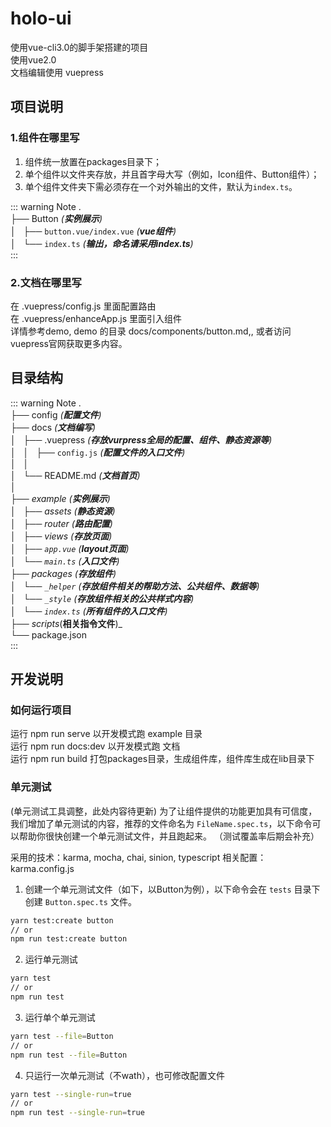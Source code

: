 # holo-ui

使用vue-cli3.0的脚手架搭建的项目<br />
使用vue2.0<br />
文档编辑使用 vuepress<br />

## 项目说明
### 1.组件在哪里写
  1. 组件统一放置在packages目录下；
  2. 单个组件以文件夹存放，并且首字母大写（例如，Icon组件、Button组件）；
  3. 单个组件文件夹下需必须存在一个对外输出的文件，默认为`index.ts`。

  :::  warning Note
  .<br />
  ├── Button _(**实例展示**)_<br />
  │   ├── `button.vue/index.vue` _(**vue组件**)_<br />
  │   └── `index.ts` _(**输出，命名请采用index.ts**)_<br />
  :::

### 2.文档在哪里写
  在 .vuepress/config.js 里面配置路由<br />
  在 .vuepress/enhanceApp.js 里面引入组件<br />
  详情参考demo, demo 的目录  docs/components/button.md,, 或者访问vuepress官网获取更多内容。


## 目录结构

<!-- textlint-disable terminology -->
::: warning Note
.<br />
├── config _(**配置文件**)_<br />
├── docs _(**文档编写**)_<br />
│   ├── .vuepress _(**存放vurpress全局的配置、组件、静态资源等**)_<br />
│   │   ├── `config.js` _(**配置文件的入口文件**)_<br />
│   │ <br />
│   └── README.md _(**文档首页**)<br />
│ <br />
├── example _(**实例展示**)_<br />
│   ├── assets _(**静态资源**)_<br />
│   ├── router _(**路由配置**)_<br />
│   ├── views _(**存放页面**)_<br />
│   ├── `app.vue` _(**layout页面**)_<br />
│   └── `main.ts` _(**入口文件**)_<br />
├── packages _(**存放组件**)_<br />
│   └── `_helper` _(**存放组件相关的帮助方法、公共组件、数据等**)_<br />
│   └── `_style` _(**存放组件相关的公共样式内容**)_<br />
│   └── `index.ts` _(**所有组件的入口文件**)_<br />
├── scripts_(**相关指令文件**)_<br />
└── package.json<br />
:::
<!-- textlint-enable -->

## 开发说明

### 如何运行项目
运行 npm run serve          以开发模式跑 example 目录<br />
运行 npm run docs:dev       以开发模式跑 文档<br />
运行 npm run build          打包packages目录，生成组件库，组件库生成在lib目录下<br />

### 单元测试
(单元测试工具调整，此处内容待更新)
为了让组件提供的功能更加具有可信度，我们增加了单元测试的内容，推荐的文件命名为 `FileName.spec.ts`，以下命令可以帮助你很快创建一个单元测试文件，并且跑起来。
（测试覆盖率后期会补充）

采用的技术：karma, mocha, chai, sinion, typescript
相关配置：karma.config.js

1. 创建一个单元测试文件（如下，以Button为例），以下命令会在 `tests` 目录下创建 `Button.spec.ts` 文件。
```bash
yarn test:create button
// or
npm run test:create button
```

2. 运行单元测试
```bash
yarn test
// or
npm run test
```

3. 运行单个单元测试
```bash
yarn test --file=Button
// or 
npm run test --file=Button
```

4. 只运行一次单元测试（不wath），也可修改配置文件
```bash
yarn test --single-run=true
// or
npm run test --single-run=true
```
